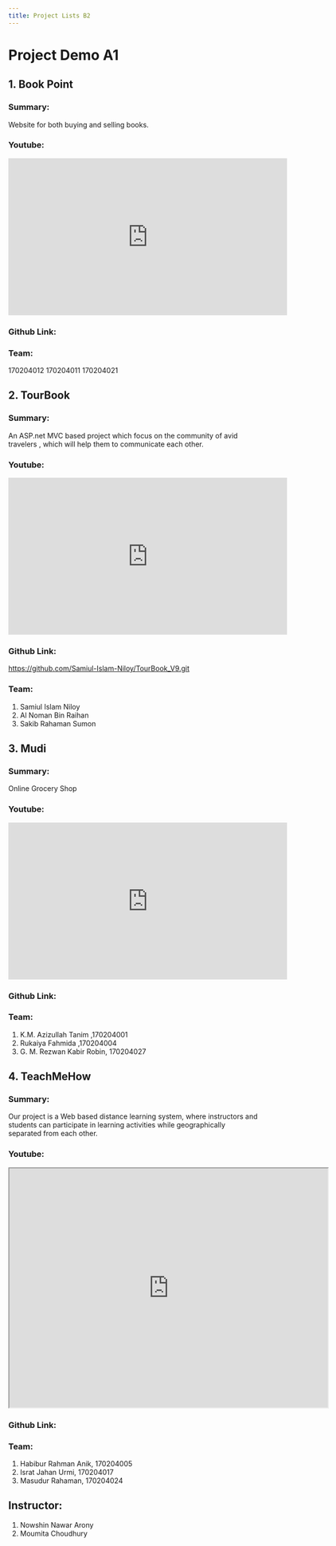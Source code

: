 ```yaml
---
title: Project Lists B2
---
```


# Project Demo A1

##  1. Book Point
### Summary:
[comment]: <> (Write short summary here)
Website for both buying and selling books.

### Youtube:
<iframe width="560" height="315" src="https://www.youtube.com/embed/wSXHeC5rYx8" frameborder="0" allow="accelerometer; autoplay; clipboard-write; encrypted-media; gyroscope; picture-in-picture" allowfullscreen></iframe>

### Github Link: 
[comment]: <> (Provide the youtube video link if any. The github link is optional)



### Team:
[comment]: <> (Provide team memebers name here)
170204012	170204011	170204021


##  2. TourBook
### Summary:
[comment]: <> (Write short summary here)
An ASP.net MVC based project which focus on the community of avid travelers , which will help them to communicate each other. 

### Youtube:
<iframe width="560" height="315" src="https://www.youtube.com/embed/kXjTb3TA-JY" frameborder="0" allow="accelerometer; autoplay; clipboard-write; encrypted-media; gyroscope; picture-in-picture" allowfullscreen></iframe>

### Github Link: 
[comment]: <> (Provide the youtube video link if any. The github link is optional)
https://github.com/Samiul-Islam-Niloy/TourBook_V9.git



### Team:
[comment]: <> (Provide team memebers name here)
1. Samiul Islam Niloy
2. Al Noman Bin Raihan 
3. Sakib Rahaman Sumon 


##  3. Mudi
### Summary:
[comment]: <> (Write short summary here)
Online Grocery Shop

### Youtube:
<iframe width="560" height="315" src="https://www.youtube.com/embed/rFqmWOzG8jg" frameborder="0" allow="accelerometer; autoplay; clipboard-write; encrypted-media; gyroscope; picture-in-picture" allowfullscreen></iframe>

### Github Link: 
[comment]: <> (Provide the youtube video link if any. The github link is optional)


### Team:
[comment]: <> (Provide team memebers name here)
1. K.M. Azizullah Tanim ,170204001	 
2. Rukaiya Fahmida ,170204004	
3. G. M. Rezwan Kabir Robin, 170204027


##  4. TeachMeHow
### Summary:
[comment]: <> (Write short summary here)
Our project is a Web based distance learning system, where instructors and students can participate in learning activities while  geographically separated from each other.

### Youtube:
<iframe src="https://drive.google.com/file/d/1kXlhSpCZylIhEWrvNx_iJG2tOUyy6uG0/preview" width="640" height="480"></iframe>

### Github Link: 
[comment]: <> (Provide the youtube video link if any. The github link is optional)


### Team:
[comment]: <> (Provide team memebers name here)
1. Habibur Rahman Anik, 170204005	
2. Israt Jahan Urmi, 170204017	
3. Masudur Rahaman, 170204024

## Instructor:
1. Nowshin Nawar Arony
2. Moumita Choudhury

